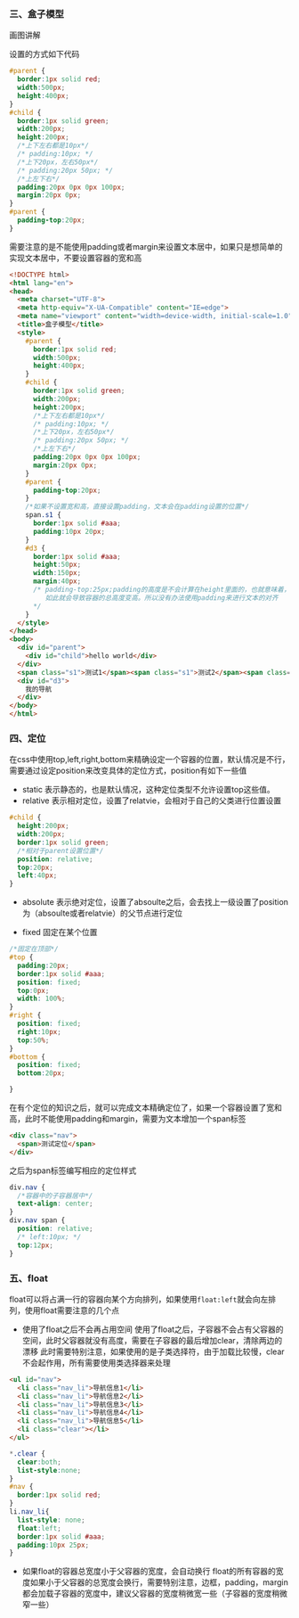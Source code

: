 ### 三、盒子模型

画图讲解

设置的方式如下代码
```css
#parent {
  border:1px solid red;
  width:500px;
  height:400px;
}
#child {
  border:1px solid green;
  width:200px;
  height:200px;
  /*上下左右都是10px*/
  /* padding:10px; */
  /*上下20px，左右50px*/
  /* padding:20px 50px; */
  /*上左下右*/
  padding:20px 0px 0px 100px;
  margin:20px 0px;
}
#parent {
  padding-top:20px;
}
```
需要注意的是不能使用padding或者margin来设置文本居中，如果只是想简单的实现文本居中，不要设置容器的宽和高
```html
<!DOCTYPE html>
<html lang="en">
<head>
  <meta charset="UTF-8">
  <meta http-equiv="X-UA-Compatible" content="IE=edge">
  <meta name="viewport" content="width=device-width, initial-scale=1.0">
  <title>盒子模型</title>
  <style>
    #parent {
      border:1px solid red;
      width:500px;
      height:400px;
    }
    #child {
      border:1px solid green;
      width:200px;
      height:200px;
      /*上下左右都是10px*/
      /* padding:10px; */
      /*上下20px，左右50px*/
      /* padding:20px 50px; */
      /*上左下右*/
      padding:20px 0px 0px 100px;
      margin:20px 0px;
    }
    #parent {
      padding-top:20px;
    }
    /*如果不设置宽和高，直接设置padding，文本会在padding设置的位置*/
    span.s1 {
      border:1px solid #aaa;
      padding:10px 20px;
    }
    #d3 {
      border:1px solid #aaa;
      height:50px;
      width:150px;
      margin:40px;
      /* padding-top:25px;padding的高度是不会计算在height里面的，也就意味着，总高度是height+padding
         如此就会导致容器的总高度变高。所以没有办法使用padding来进行文本的对齐
      */
    }
  </style>
</head>
<body>
  <div id="parent">
    <div id="child">hello world</div>
  </div>
  <span class="s1">测试1</span><span class="s1">测试2</span><span class="s1">测试3</span><span class="s1">测试4</span><span class="s1">测试5</span><span class="s1">测试6</span>
  <div id="d3">
    我的导航
  </div>
</body>
</html>
```

### 四、定位
在css中使用top,left,right,bottom来精确设定一个容器的位置，默认情况是不行，需要通过设定position来改变具体的定位方式，position有如下一些值
- static 
表示静态的，也是默认情况，这种定位类型不允许设置top这些值。
- relative
表示相对定位，设置了relatvie，会相对于自己的父类进行位置设置
```css
#child {
  height:200px;
  width:200px;
  border:1px solid green;
  /*相对于parent设置位置*/
  position: relative;
  top:20px;
  left:40px;
}
```
- absolute
表示绝对定位，设置了absoulte之后，会去找上一级设置了position为（absoulte或者relatvie）的父节点进行定位

- fixed
固定在某个位置
```css
/*固定在顶部*/
#top {
  padding:20px;
  border:1px solid #aaa;
  position: fixed; 
  top:0px;
  width: 100%;
}
#right {
  position: fixed;
  right:10px;
  top:50%;
}
#bottom {
  position: fixed;
  bottom:20px;

}
```
在有个定位的知识之后，就可以完成文本精确定位了，如果一个容器设置了宽和高，此时不能使用padding和margin，需要为文本增加一个span标签
```html
<div class="nav">
  <span>测试定位</span>
</div>
```
之后为span标签编写相应的定位样式
```css
div.nav {
  /*容器中的子容器居中*/
  text-align: center;
}
div.nav span {
  position: relative;
  /* left:10px; */
  top:12px;
}
```
### 五、float
float可以将占满一行的容器向某个方向排列，如果使用`float:left`就会向左排列，使用float需要注意的几个点
- 使用了float之后不会再占用空间
使用了float之后，子容器不会占有父容器的空间，此时父容器就没有高度，需要在子容器的最后增加clear，清除两边的漂移
此时需要特别注意，如果使用的是子类选择符，由于加载比较慢，clear不会起作用，所有需要使用类选择器来处理
```html
<ul id="nav">
  <li class="nav_li">导航信息1</li>
  <li class="nav_li">导航信息2</li>
  <li class="nav_li">导航信息3</li>
  <li class="nav_li">导航信息4</li>
  <li class="nav_li">导航信息5</li>
  <li class="clear"></li>
</ul>
```
```css
*.clear {
  clear:both;
  list-style:none;
}
#nav {
  border:1px solid red;
}
li.nav_li{
  list-style: none;
  float:left;
  border:1px solid #aaa;
  padding:10px 25px;
}
```
- 如果float的容器总宽度小于父容器的宽度，会自动换行
float的所有容器的宽度如果小于父容器的总宽度会换行，需要特别注意，边框，padding，margin都会加载子容器的宽度中，建议父容器的宽度稍微宽一些（子容器的宽度稍微窄一些）
